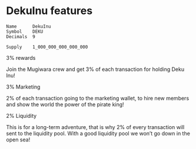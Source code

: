 # DekuInu features

```
Name      DekuInu
Symbol    DEKU
Decimals  9

Supply    1_000_000_000_000_000
```

3% rewards

Join the Mugiwara crew and get 3% of each transaction for holding Deku Inu!

3% Marketing

2% of each transaction going to the marketing wallet, to hire new members and show the world the power of the pirate king!

2% Liquidity

This is for a long-term adventure, that is why 2% of every transaction will sent to the liquidity pool. With a good liquidity pool we won’t go down in the open sea!

